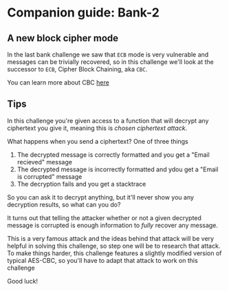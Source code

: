 # Companion guide: Bank-2

## A new block cipher mode

In the last bank challenge we saw that `ECB` mode is very vulnerable and messages can be trivially recovered, so in this challenge we'll look at the successor to `ECB`, Cipher Block Chaining, aka `CBC`.

You can learn more about CBC [here](https://en.wikipedia.org/wiki/Block_cipher_mode_of_operation#Cipher_block_chaining_(CBC))

## Tips

In this challenge you're given access to a function that will decrypt any ciphertext you give it, meaning this is _chosen ciphertext attack_.

What happens when you send a ciphertext? One of three things

1. The decrypted message is correctly formatted and you get a "Email recieved" message
2. The decrypted message is incorrectly formatted and ydou get a "Email is corrupted" message
3. The decryption fails and you get a stacktrace

So you can ask it to decrypt anything, but it'll never show you any decryption results, so what can you do?

It turns out that telling the attacker whether or not a given decrypted message is corrupted is enough information to *fully* recover any message.

This is a very famous attack and the ideas behind that attack will be very helpful in solving this challenge, so step one will be to research that attack. To make things harder, this challenge features a slightly modified version of typical AES-CBC, so you'll have to adapt that attack to work on this challenge

Good luck!